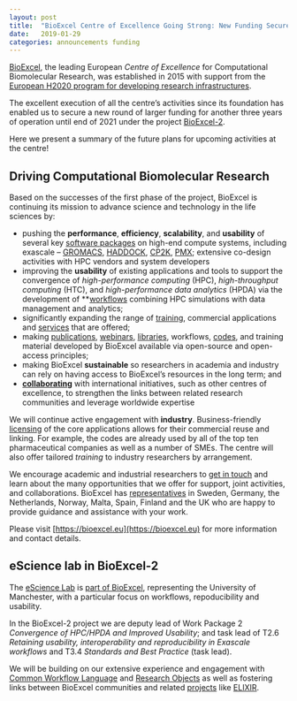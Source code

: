 ```yaml
---
layout: post
title:  "BioExcel Centre of Excellence Going Strong: New Funding Secured"
date:   2019-01-29
categories: announcements funding
---
```


[BioExcel](https://bioexcel.eu/), the leading European _Centre of Excellence_ for Computational Biomolecular Research, was established in 2015 with support from the [European H2020 program for developing research infrastructures](https://cordis.europa.eu/programme/id/H2020-EU.1.4.1.).

The excellent execution of all the centre’s activities since its foundation has enabled us to secure a new round of larger funding for another three years of operation until end of 2021 under the project [BioExcel-2](https://doi.org/10.3030/823830). 

Here we present a summary of the future plans for upcoming activities at the centre!

## Driving Computational Biomolecular Research

Based on the successes of the first phase of the project, BioExcel is continuing its mission to advance science and technology in the life sciences by:

* pushing the **performance**, **efficiency**, **scalability**, and **usability** of several key [software packages](https://bioexcel.eu/software/) on high-end compute systems, including exascale – [GROMACS](https://bioexcel.eu/software/gromacs/), [HADDOCK](https://bioexcel.eu/software/haddock/), [CP2K](https://www.cp2k.org/), [PMX](https://bioexcel.eu/software/pmx/); extensive co-design activities with HPC vendors and system developers
* improving the **usability** of existing applications and tools to support the convergence of _high-performance computing_ (HPC), _high-throughput computing_ (HTC), and _high-performance data analytics_ (HPDA) via the development of **[workflows](https://bioexcel.eu/software/workflows/**) combining HPC simulations with data management and analytics;
* significantly expanding the range of [training](https://bioexcel.eu/services/training/), commercial applications and [services](https://bioexcel.eu/services/) that are offered;
* making [publications](https://bioexcel.eu/category/publications/), [webinars](https://bioexcel.eu/category/webinar/), [libraries](https://bioexcel.eu/research/projects/biobb_standardization/), workflows, [codes](https://bioexcel.eu/software/code-repositories/), and training material developed by BioExcel available via open-source and open-access principles;
* making BioExcel **sustainable** so researchers in academia and industry can rely on having access to BioExcel’s resources in the long term; and
* **[collaborating](https://bioexcel.eu/community/collaborations/)** with international initiatives, such as other centres of excellence, to strengthen the links between related research communities and leverage worldwide expertise

We will continue active engagement with **industry**. Business-friendly [licensing](https://bioexcel.eu/software/licenses/) of the core applications allows for their commercial reuse and linking. For example, the codes are already used by all of the top ten pharmaceutical companies as well as a number of SMEs. The centre will also offer tailored _training_ to industry researchers by arrangement.

We encourage academic and industrial researchers to [get in touch](https://bioexcel.eu/contact/) and learn about the many opportunities that we offer for support, joint activities, and collaborations. BioExcel has [representatives](https://bioexcel.eu/about/partners/) in Sweden, Germany, the Netherlands, Norway, Malta, Spain, Finland and the UK who are happy to provide guidance and assistance with your work.

Please visit [https://bioexcel.eu](https://bioexcel.eu) for more information and contact details.

## eScience lab in BioExcel-2

The [eScience Lab](/) is [part of BioExcel](/projects/bioexcel/), representing the University of Manchester, with a particular focus on workflows, repoducibility and usability.

In the BioExcel-2 project we are deputy lead of Work Package 2 _Convergence of HPC/HPDA and Improved Usability_; and task lead of 
T2.6 _Retaining usability, interoperability and reproducibility in Exascale workflows_ and 
T3.4 _Standards and Best Practice_ (task lead).

We will be building on our extensive experience and engagement with [Common Workflow Language](/activities/cwl/) and [Research Objects](/products/researchobject/) as well as fostering links between BioExcel communities and related [projects](/projects/) like [ELIXIR](/projects/elixir/).
